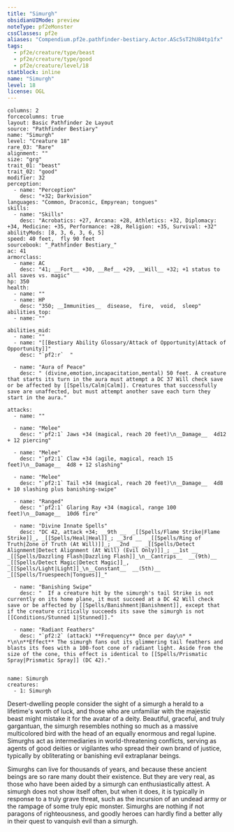 ```yaml
---
title: "Simurgh"
obsidianUIMode: preview
noteType: pf2eMonster
cssClasses: pf2e
aliases: "Compendium.pf2e.pathfinder-bestiary.Actor.ASc5sT2hU84tp1fx" 
tags:
  - pf2e/creature/type/beast
  - pf2e/creature/type/good
  - pf2e/creature/level/18
statblock: inline
name: "Simurgh"
level: 18
license: OGL
---
```


```statblock
columns: 2
forcecolumns: true
layout: Basic Pathfinder 2e Layout
source: "Pathfinder Bestiary"
name: "Simurgh"
level: "Creature 18"
rare_03: "Rare"
alignment: ""
size: "grg"
trait_01: "beast"
trait_02: "good"
modifier: 32
perception:
  - name: "Perception"
    desc: "+32; Darkvision"
languages: "Common, Draconic, Empyrean; tongues"
skills:
  - name: "Skills"
    desc: "Acrobatics: +27, Arcana: +28, Athletics: +32, Diplomacy: +34, Medicine: +35, Performance: +28, Religion: +35, Survival: +32"
abilityMods: [8, 3, 6, 3, 6, 5]
speed: 40 feet,  fly 90 feet
sourcebook: "_Pathfinder Bestiary_"
ac: 41
armorclass:
  - name: AC
    desc: "41; __Fort__ +30, __Ref__ +29, __Will__ +32; +1 status to all saves vs. magic"
hp: 350
health:
  - name: ""
  - name: HP
    desc: "350; __Immunities__  disease,  fire,  void,  sleep"
abilities_top:
  - name: ""

abilities_mid:
  - name: ""
  - name: "[[Bestiary Ability Glossary/Attack of Opportunity|Attack of Opportunity]]"
    desc: "`pf2:r`  "

  - name: "Aura of Peace"
    desc: " (divine,emotion,incapacitation,mental) 50 feet. A creature that starts its turn in the aura must attempt a DC 37 Will check save or be affected by [[Spells/Calm|Calm]]. Creatures that successfully save are unaffected, but must attempt another save each turn they start in the aura."

attacks:
  - name: ""

  - name: "Melee"
    desc: "`pf2:1` Jaws +34 (magical, reach 20 feet)\n__Damage__  4d12 + 12 piercing"

  - name: "Melee"
    desc: "`pf2:1` Claw +34 (agile, magical, reach 15 feet)\n__Damage__  4d8 + 12 slashing"

  - name: "Melee"
    desc: "`pf2:1` Tail +34 (magical, reach 20 feet)\n__Damage__  4d8 + 10 slashing plus banishing-swipe"

  - name: "Ranged"
    desc: "`pf2:1` Glaring Ray +34 (magical, range 100 feet)\n__Damage__  10d6 fire"

  - name: "Divine Innate Spells"
    desc: "DC 42, attack +34; __9th __  _[[Spells/Flame Strike|Flame Strike]]_, _[[Spells/Heal|Heal]]_; __3rd __  _[[Spells/Ring of Truth|Zone of Truth (At Will)]]_; __2nd __  _[[Spells/Detect Alignment|Detect Alignment (At Will) (Evil Only)]]_; __1st __  _[[Spells/Dazzling Flash|Dazzling Flash]]_\n__Cantrips__  __(9th)__ _[[Spells/Detect Magic|Detect Magic]]_, _[[Spells/Light|Light]]_\n__Constant__  __(5th)__ _[[Spells/Truespeech|Tongues]]_"

  - name: "Banishing Swipe"
    desc: "  If a creature hit by the simurgh's tail Strike is not currently on its home plane, it must succeed at a DC 42 Will check save or be affected by [[Spells/Banishment|Banishment]], except that if the creature critically succeeds its save the simurgh is not [[Conditions/Stunned 1|Stunned]]."

  - name: "Radiant Feathers"
    desc: "`pf2:2` (attack) **Frequency** Once per day\n* * *\n\n**Effect** The simurgh fans out its glimmering tail feathers and blasts its foes with a 100-foot cone of radiant light. Aside from the size of the cone, this effect is identical to [[Spells/Prismatic Spray|Prismatic Spray]] (DC 42)."
 
```

```encounter-table
name: Simurgh
creatures:
  - 1: Simurgh
```



Desert-dwelling people consider the sight of a simurgh a herald to a lifetime's worth of luck, and those who are unfamiliar with the majestic beast might mistake it for the avatar of a deity. Beautiful, graceful, and truly gargantuan, the simurgh resembles nothing so much as a massive multicolored bird with the head of an equally enormous and regal lupine. Simurghs act as intermediaries in world-threatening conflicts, serving as agents of good deities or vigilantes who spread their own brand of justice, typically by obliterating or banishing evil extraplanar beings.

Simurghs can live for thousands of years, and because these ancient beings are so rare many doubt their existence. But they are very real, as those who have been aided by a simurgh can enthusiastically attest. A simurgh does not show itself often, but when it does, it is typically in response to a truly grave threat, such as the incursion of an undead army or the rampage of some truly epic monster. Simurghs are nothing if not paragons of righteousness, and goodly heroes can hardly find a better ally in their quest to vanquish evil than a simurgh.
